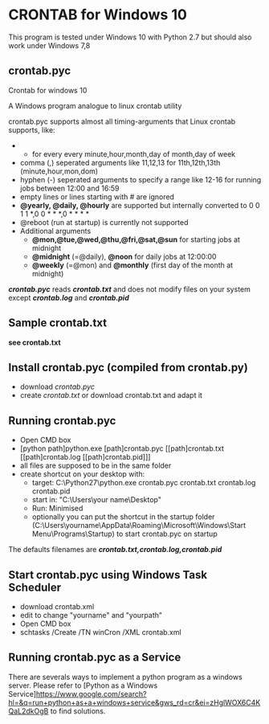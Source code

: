 # CRONTAB for Windows 10

This program is tested under Windows 10 with Python 2.7 but should also work under Windows 7,8

## crontab.pyc
Crontab for windows 10

A Windows program analogue to linux crontab utility

crontab.pyc supports almost all timing-arguments that Linux crontab supports, like:
* * for every every minute,hour,month,day of month,day of week
* comma (,) seperated arguments like 11,12,13 for 11th,12th,13th (minute,hour,mon,dom)
* hyphen (-) seperated arguments to specify a range like 12-16 for running jobs between 12:00 and 16:59
* empty lines or lines starting with # are ignored
* **@yearly, @daily, @hourly** are supported but internally converted to 0 0 1 1 *,0 0 * * *,0 * * * *
* @reboot (run at startup) is currently not supported
* Additional arguments
  * **@mon,@tue,@wed,@thu,@fri,@sat,@sun** for starting jobs at midnight
  * **@midnight** (=@daily), **@noon** for daily jobs at 12:00:00
  * **@weekly** (=@mon) and **@monthly** (first day of the month at midnight)
  
***crontab.pyc*** reads ***crontab.txt*** and does not modify files on your system except ***crontab.log*** and ***crontab.pid***

## Sample crontab.txt

**see crontab.txt**

## Install crontab.pyc (compiled from crontab.py)

* download *crontab.pyc*
* create *crontab.txt* or download crontab.txt and adapt it

## Running crontab.pyc

* Open CMD box
* [python path]python.exe [path]crontab.pyc [[path]crontab.txt [[path]crontab.log [[path]crontab.pid]]]
* all files are supposed to be in the same folder
* create shortcut on your desktop with: 
  * target: C:\Python27\python.exe crontab.pyc crontab.txt crontab.log crontab.pid
  * start in: "C:\Users\your name\Desktop"
  * Run: Minimised
  * optionally you can put the shortcut in the startup folder (C:\Users\yourname\AppData\Roaming\Microsoft\Windows\Start Menu\Programs\Startup) to start crontab.pyc on startup

The defaults filenames are ***crontab.txt,crontab.log,crontab.pid***

## Start crontab.pyc using Windows Task Scheduler

* download crontab.xml
* edit to change "yourname" and "yourpath"
* Open CMD box
* schtasks /Create /TN winCron /XML crontab.xml

## Running crontab.pyc as a Service

There are severals ways to implement a python program as a windows server. Please refer to [Python as a Windows Service]https://www.google.com/search?hl=&q=run+python+as+a+windows+service&gws_rd=cr&ei=zHglWOX6C4KQaL2dkOgB to find solutions.

